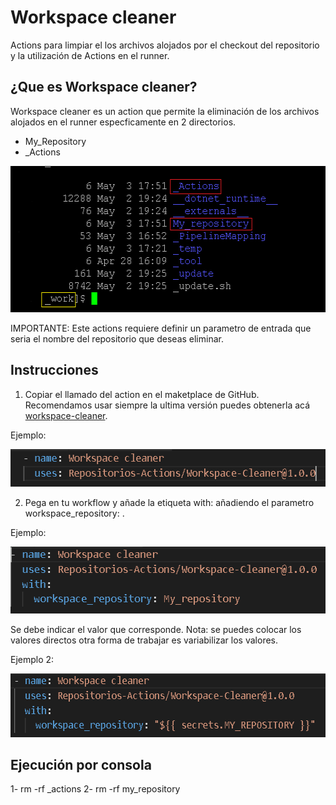 # Workspace cleaner

Actions para limpiar el los archivos alojados por el checkout del repositorio y la utilización de Actions en el runner.

## ¿Que es Workspace cleaner?

Workspace cleaner es un action que permite la eliminación de los archivos alojados en el runner especficamente en 2 directorios.

- My_Repository
- _Actions

<p align="center">
  <img width="541" height="234" alt="consola" src="public/img/consola.png">
</p>

IMPORTANTE: Este actions requiere definir un parametro de entrada que seria el nombre del repositorio que deseas eliminar.

## Instrucciones

1. Copiar el llamado del action en el maketplace de GitHub. Recomendamos usar siempre la ultima versión puedes obtenerla acá [workspace-cleaner](https://github.com/marketplace/actions/workspace-cleaner).

Ejemplo:

<p align="center">
  <img width="561" height="60" alt="action" src="public/img/action.png">
</p>

2. Pega en tu workflow y añade la etiqueta with: añadiendo el parametro workspace_repository: .

Ejemplo:

<p align="center">
  <img width="535" height="107" alt="action_with" src="public/img/action2.png">
</p>

Se debe indicar el valor que corresponde. Nota: se puedes colocar los valores directos otra forma de trabajar es variabilizar los valores.

Ejemplo 2:

<p align="center">
  <img width="585" height="102" alt="action_with_variables" src="public/img/action3.png">
</p>

## Ejecución por consola

1- rm -rf _actions
2- rm -rf my_repository